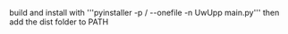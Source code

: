 build and install with '''pyinstaller -p / --onefile -n UwUpp main.py''' then add the dist folder to PATH